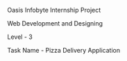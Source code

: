 Oasis Infobyte Internship Project



Web Development and Designing


Level - 3 


Task Name - Pizza Delivery Application
